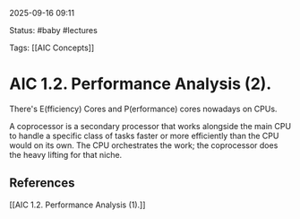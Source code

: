 2025-09-16 09:11

Status: #baby #lectures

Tags: [[AIC Concepts]] 

# AIC 1.2. Performance Analysis (2).

There's E(fficiency) Cores and P(erformance) cores nowadays on CPUs.

A coprocessor is a secondary processor that works alongside the main CPU to handle a specific class of tasks faster or more efficiently than the CPU would on its own. The CPU orchestrates the work; the coprocessor does the heavy lifting for that niche.
## References

[[AIC 1.2. Performance Analysis (1).]]